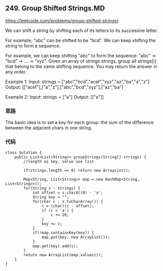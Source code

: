 ## 249. Group Shifted Strings.MD
https://leetcode.com/problems/group-shifted-strings/

We can shift a string by shifting each of its letters to its successive letter.

For example, "abc" can be shifted to be "bcd".
We can keep shifting the string to form a sequence.

For example, we can keep shifting "abc" to form the sequence: "abc" -> "bcd" -> ... -> "xyz".
Given an array of strings strings, group all strings[i] that belong to the same shifting sequence. You may return the answer in any order.

Example 1:
Input: strings = ["abc","bcd","acef","xyz","az","ba","a","z"]
Output: [["acef"],["a","z"],["abc","bcd","xyz"],["az","ba"]

Example 2:
Input: strings = ["a"]
Output: [["a"]]

### 思路
The basic idea is to set a key for each group: the sum of the difference between the adjacent chars in one string.

### 代码
```
class Solution {
    public List<List<String>> groupStrings(String[] strings) {
        //length as key, value use list 
        
        if(strings.length == 0) return new ArrayList();

        Map<String, List<String>> map = new HashMap<String, List<String>>();
        for(String s : strings) {
            int offset = s.charAt(0) - 'a';
            String key = "";
            for(char c : s.toCharArray()) {
                c = (char)(c - offset);
                if (c < 'a') {
                    c += 26;
                }
                key += c;
            }
            if(!map.containsKey(key)) {
                map.put(key, new ArrayList());
            }
            map.get(key).add(s);
        }
        return new ArrayList(map.values());
    }
}
```
